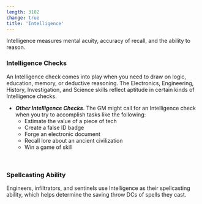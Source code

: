 ```yaml
---
length: 3102
change: true
title: 'Intelligence'
---
```


Intelligence measures mental acuity, accuracy of recall, and the ability to reason.

### Intelligence Checks

An Intelligence check comes into play when you need to draw on logic, education, memory, or deductive reasoning. The
Electronics, Engineering, History, Investigation, and Science skills reflect aptitude in certain kinds of Intelligence checks.

<skill-list abilityLimit="Intelligence"></skill-list>
- __*Other Intelligence Checks*__. The GM might call for an Intelligence check when you try to accomplish tasks like the following:
  - Estimate the value of a piece of tech
  - Create a false ID badge
  - Forge an electronic document
  - Recall lore about an ancient civilization
  - Win a game of skill

&nbsp;

### Spellcasting Ability
Engineers, infiltrators, and sentinels use Intelligence as their spellcasting ability, which helps determine the saving
throw DCs of spells they cast.

<source-reference pages="81-82"></source-reference>
